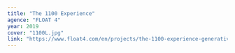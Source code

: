```yaml
---
title: "The 1100 Experience"
agence: "FLOAT 4"
year: 2019
cover: "1100L.jpg"
link: "https://www.float4.com/en/projects/the-1100-experience-generative-content/"
---
```

